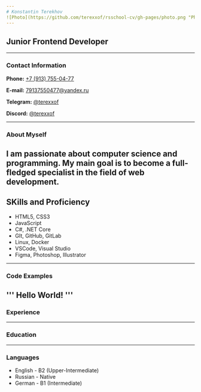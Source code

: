 ```yaml
---
# Konstantin Terekhov
![Photo](https://github.com/terexxof/rsschool-cv/gh-pages/photo.png "Photo")
---
```

## Junior Frontend Developer
---
### Contact Information

**Phone:** [+7 (913) 755-04-77](tel:+79137550477 "Phone")

**E-mail:** [79137550477@yandex.ru](mailto:79137550477@yandex.ru "E-mail")

**Telegram:** [@terexxof](t.me/terexxof "Telegram")

**Discord:** [@terexxof](discordapp.com/users/terexxof "Discord")

---
### About Myself

I am passionate about computer science and programming. My main goal is to become a full-fledged specialist in the field of web development.
---
## SKills and Proficiency

* HTML5, CSS3
* JavaScript
* C#, .NET Core
* GIt, GitHub, GitLab
* Linux, Docker
* VSCode, Visual Studio
* Figma, Photoshop, Illustrator
---
### Code Examples

'''
Hello World!
'''
---
### Experience
---
### Education
---
### Languages
* English - B2 (Upper-Intermediate)
* Russian - Native
* German - B1 (Intermediate)

